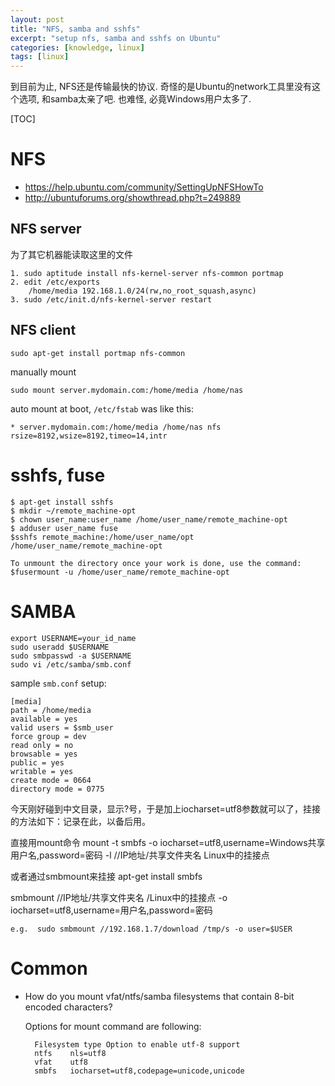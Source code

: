 ```yaml
---
layout: post
title: "NFS, samba and sshfs"
excerpt: "setup nfs, samba and sshfs on Ubuntu"
categories: [knowledge, linux]
tags: [linux]
---
```


到目前为止, NFS还是传输最快的协议. 奇怪的是Ubuntu的network工具里没有这个选项, 和samba太亲了吧. 也难怪, 必竟Windows用户太多了. 

[TOC]

NFS
=========
* <https://help.ubuntu.com/community/SettingUpNFSHowTo>
* <http://ubuntuforums.org/showthread.php?t=249889>

NFS server
---------------
为了其它机器能读取这里的文件

    1. sudo aptitude install nfs-kernel-server nfs-common portmap
    2. edit /etc/exports
        /home/media 192.168.1.0/24(rw,no_root_squash,async)
    3. sudo /etc/init.d/nfs-kernel-server restart

NFS client
-----------

    sudo apt-get install portmap nfs-common

manually mount

    sudo mount server.mydomain.com:/home/media /home/nas 

auto mount at boot, `/etc/fstab` was like this:

    * server.mydomain.com:/home/media /home/nas nfs rsize=8192,wsize=8192,timeo=14,intr


sshfs, fuse
================

    $ apt-get install sshfs 
    $ mkdir ~/remote_machine-opt
    $ chown user_name:user_name /home/user_name/remote_machine-opt
    $ adduser user_name fuse
    $sshfs remote_machine:/home/user_name/opt /home/user_name/remote_machine-opt

    To unmount the directory once your work is done, use the command:
    $fusermount -u /home/user_name/remote_machine-opt

SAMBA
===========

    export USERNAME=your_id_name
    sudo useradd $USERNAME
    sudo smbpasswd -a $USERNAME
    sudo vi /etc/samba/smb.conf

sample `smb.conf` setup:

    [media]
    path = /home/media
    available = yes
    valid users = $smb_user
    force group = dev
    read only = no
    browsable = yes
    public = yes
    writable = yes
    create mode = 0664
    directory mode = 0775


今天刚好碰到中文目录，显示?号，于是加上iocharset=utf8参数就可以了，挂接的方法如下：记录在此，以备后用。

直接用mount命令
mount -t smbfs -o iocharset=utf8,username=Windows共享用户名,password=密码 -l //IP地址/共享文件夹名 Linux中的挂接点

或者通过smbmount来挂接
apt-get install smbfs

smbmount //IP地址/共享文件夹名 /Linux中的挂接点 -o iocharset=utf8,username=用户名,password=密码

    e.g.  sudo smbmount //192.168.1.7/download /tmp/s -o user=$USER

Common
===========
* How do you mount vfat/ntfs/samba filesystems that contain 8-bit encoded characters?

    Options for mount command are following:

        Filesystem type	Option to enable utf-8 support
        ntfs	nls=utf8
        vfat	utf8
        smbfs	iocharset=utf8,codepage=unicode,unicode
